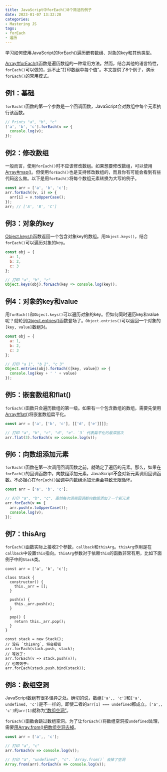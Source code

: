```yaml
---
title: JavaScript中forEach()8个简洁的例子
date: 2023-01-07 13:32:28
categories:
- Mastering JS
tags:
- forEach
- 遍历
---
```


学习如何使用JavaScript的forEach()遍历嵌套数组、对象的key和其他类型。

<!-- more -->

[Array#forEach()](https://developer.mozilla.org/en-US/docs/Web/JavaScript/Reference/Global_Objects/Array/forEach)函数是遍历数组的一种常用方法。然而，结合其他的语言特性，`forEach()`可以做的，远不止“打印数组中每个值”。本文提供了8个例子，演示`forEach()`的常用模式。

## 例1：基础

`forEach()`函数的第一个参数是一个回调函数，JavaScript会对数组中每个元素执行该函数。

```javascript
// Prints "a", "b", "c"
['a', 'b', 'c'].forEach(v => {
  console.log(v);
});
```

## 例2：修改数组

一般而言，使用`forEach()`时不应该修改数组。如果想要修改数组，可以使用[Array#map()](https://developer.mozilla.org/en-US/docs/Web/JavaScript/Reference/Global_Objects/Array/map)。但使用`forEach()`也是支持修改数组的，而且你有可能会看到有些代码这么做。以下是用`forEach()`将每个数组元素转换为大写的例子。

```javascript
const arr = ['a', 'b', 'c'];
arr.forEach((v, i) => {
  arr[i] = v.toUpperCase();
});
arr; // ['A', 'B', 'C']
```

## 例3：对象的key

[Object.keys()](https://developer.mozilla.org/en-US/docs/Web/JavaScript/Reference/Global_Objects/Object/keys)函数返回一个包含对象key的数组。用`Object.keys()`，结合`forEach()`可以遍历对象的key。

```javascript
const obj = {
  a: 1,
  b: 2,
  c: 3
};

// 打印 "a", "b", "c"
Object.keys(obj).forEach(key => console.log(key));
```

## 例4：对象的key和value

用`forEach()`和`Object.keys()`可以遍历对象的key。但如何同时遍历key和value呢？就轮到[Object.entries()](https://developer.mozilla.org/en-US/docs/Web/JavaScript/Reference/Global_Objects/Object/entries)函数登场了。`Object.entries()`可以返回一个对象的`[key, value]`数组对。

```javascript
const obj = {
  a: 1,
  b: 2,
  c: 3
};

// 打印 "a 1", "b 2", "c 3"
Object.entries(obj).forEach(([key, value]) => {
  console.log(key + ' ' + value)
});
```

## 例5：嵌套数组和flat()

`forEach()`函数只会遍历数组的第一级。如果有一个包含数组的数组，需要先使用[Array#flat()](https://developer.mozilla.org/en-US/docs/Web/JavaScript/Reference/Global_Objects/Array/flat)将嵌套数组扁平化。

```javascript
const arr = ['a', ['b', 'c'], [['d', ['e']]]];

// 打印 "a", "b", "c", "d", "e". `3` 代表扁平化的最深层次
arr.flat(3).forEach(v => console.log(v));
```

## 例6：向数组添加元素

`forEach()`函数在第一次调用回调函数之前，就确定了遍历的元素。那么，如果在`forEach()`的回调函数中，向数组添加元素，JavaScript**不会**对新元素调用回调函数。不必担心在`forEach()`回调中向数组添加元素会导致无限循环。

```javascript
const arr = ['a', 'b', 'c'];

// 打印 "a", "b", "c", 虽然每次调用回调都向数组添加了一个新元素
arr.forEach(v => {
  arr.push(v.toUpperCase());
  console.log(v);
});
```

## 例7：thisArg

`forEach()`函数实际上接收2个参数，`callback`和`thisArg`。`thisArg`作用是在`callback`中设置`this`指向。`thisArg`参数对于依赖`this`的函数非常有用，比如下面例子中的`Stack`类。

```
const arr = ['a', 'b', 'c'];

class Stack {
  constructor() {
    this._arr = [];
  }

  push(v) {
    this._arr.push(v);
  }

  pop() {
    return this._arr.pop();
  }
}

const stack = new Stack();
// 没有 `thisArg`, 将会报错
arr.forEach(stack.push, stack);
// 等效于:
arr.forEach(v => stack.push(v));
// 也等效于:
arr.forEach(stack.push.bind(stack));
```

## 例8：数组空洞

JavaScript数组有很多怪异之处。确切的说，数组`['a',, 'c']`和`['a', undefined, 'c']`是不一样的，即使二者的`arr[1] === undefined`都成立。`['a',, 'c']`的`arr[1]`就称为[“数组空洞”](http://2ality.com/2015/09/holes-arrays-es6.html)。

`forEach()`函数会跳过数组空洞。为了让`forEach()`将数组空洞按`undefined`处理，需要[用Array.from()把数组空洞去掉](http://2ality.com/2015/09/holes-arrays-es6.html#arrayfrom)。

```javascript
const arr = ['a',, 'c'];

// 打印 "a", "c"
arr.forEach(v => console.log(v));

// 打印 "a", "undefined", "c". `Array.from()` 去掉了空洞
Array.from(arr).forEach(v => console.log(v));
```